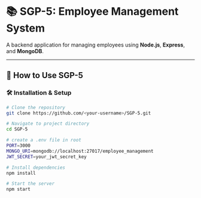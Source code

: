 # 📚 SGP-5: Employee Management System

A backend application for managing employees using **Node.js**, **Express**, and **MongoDB**.

---

## 🚀 How to Use SGP-5

### 🛠 Installation & Setup

```bash
# Clone the repository
git clone https://github.com/<your-username>/SGP-5.git

# Navigate to project directory
cd SGP-5

# create a .env file in root
PORT=3000
MONGO_URI=mongodb://localhost:27017/employee_management
JWT_SECRET=your_jwt_secret_key

# Install dependencies
npm install

# Start the server
npm start
```